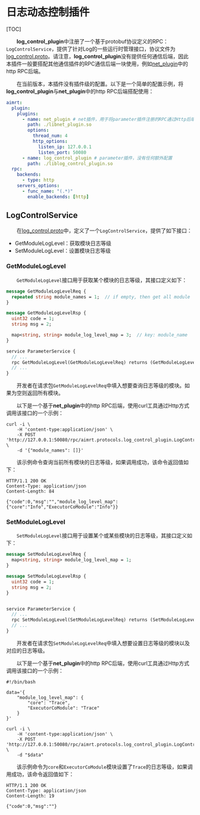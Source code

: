 
# 日志动态控制插件


[TOC]



&emsp;&emsp;**log_control_plugin**中注册了一个基于protobuf协议定义的RPC：`LogControlService`，提供了针对Log的一些运行时管理接口，协议文件为[log_control.proto](https://code.agibot.com/agibot_aima/aimrt/-/blob/main/src/protocols/plugins/log_control_plugin/log_control.proto)。请注意，**log_control_plugin**没有提供任何通信后端，因此本插件一般要搭配其他通信插件的RPC通信后端一块使用，例如[net_plugin](./net_plugin.md)中的http RPC后端。



&emsp;&emsp;在当前版本，本插件没有插件级的配置。以下是一个简单的配置示例，将**log_control_plugin**与**net_plugin**中的http RPC后端搭配使用：


```yaml
aimrt:
  plugin:
    plugins:
      - name: net_plugin # net插件，用于将parameter插件注册的RPC通过Http后端暴露给外部工具调用
        path: ./libnet_plugin.so
        options:
          thread_num: 4
          http_options:
            listen_ip: 127.0.0.1
            listen_port: 50080
      - name: log_control_plugin # parameter插件，没有任何额外配置
        path: ./liblog_control_plugin.so
  rpc:
    backends:
      - type: http
    servers_options:
      - func_name: "(.*)"
        enable_backends: [http]
```


## LogControlService

&emsp;&emsp;在[log_control.proto](https://code.agibot.com/agibot_aima/aimrt/-/blob/main/src/protocols/plugins/log_control_plugin/log_control.proto)中，定义了一个`LogControlService`，提供了如下接口：
- GetModuleLogLevel：获取模块日志等级
- SetModuleLogLevel：设置模块日志等级


### GetModuleLogLevel

&emsp;&emsp;`GetModuleLogLevel`接口用于获取某个模块的日志等级，其接口定义如下：
```proto
message GetModuleLogLevelReq {
  repeated string module_names = 1;  // if empty, then get all module
}

message GetModuleLogLevelRsp {
  uint32 code = 1;
  string msg = 2;

  map<string, string> module_log_level_map = 3;  // key: module_name
}

service ParameterService {
  // ...
  rpc GetModuleLogLevel(GetModuleLogLevelReq) returns (GetModuleLogLevelRsp);
  // ...
}
```

&emsp;&emsp;开发者在请求包`GetModuleLogLevelReq`中填入想要查询日志等级的模块。如果为空则返回所有模块。


&emsp;&emsp;以下是一个基于**net_plugin**中的http RPC后端，使用curl工具通过Http方式调用该接口的一个示例：
```shell
curl -i \
    -H 'content-type:application/json' \
    -X POST 'http://127.0.0.1:50080/rpc/aimrt.protocols.log_control_plugin.LogControlService/GetModuleLogLevel' \
    -d '{"module_names": []}'
```

&emsp;&emsp;该示例命令查询当前所有模块的日志等级，如果调用成功，该命令返回值如下：
```
HTTP/1.1 200 OK
Content-Type: application/json
Content-Length: 84

{"code":0,"msg":"","module_log_level_map":{"core":"Info","ExecutorCoModule":"Info"}}
```


### SetModuleLogLevel



&emsp;&emsp;`SetModuleLogLevel`接口用于设置某个或某些模块的日志等级，其接口定义如下：
```proto
message SetModuleLogLevelReq {
  map<string, string> module_log_level_map = 1;
}

message SetModuleLogLevelRsp {
  uint32 code = 1;
  string msg = 2;
}


service ParameterService {
  // ...
  rpc SetModuleLogLevel(SetModuleLogLevelReq) returns (SetModuleLogLevelRsp);
  // ...
}
```

&emsp;&emsp;开发者在请求包`SetModuleLogLevelReq`中填入想要设置日志等级的模块以及对应的日志等级。


&emsp;&emsp;以下是一个基于**net_plugin**中的http RPC后端，使用curl工具通过Http方式调用该接口的一个示例：
```shell
#!/bin/bash

data='{
	"module_log_level_map": {
		"core": "Trace",
		"ExecutorCoModule": "Trace"
	}
}'

curl -i \
    -H 'content-type:application/json' \
    -X POST 'http://127.0.0.1:50080/rpc/aimrt.protocols.log_control_plugin.LogControlService/SetModuleLogLevel' \
    -d "$data"
```

&emsp;&emsp;该示例命令为`core`和`ExecutorCoModule`模块设置了`Trace`的日志等级，如果调用成功，该命令返回值如下：
```
HTTP/1.1 200 OK
Content-Type: application/json
Content-Length: 19

{"code":0,"msg":""}
```
